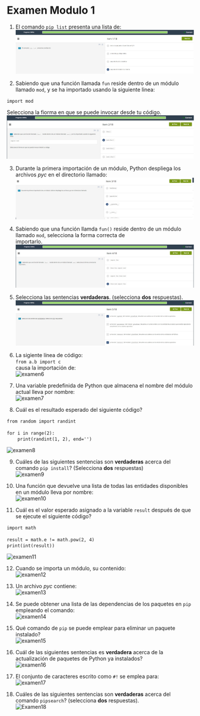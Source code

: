 # **Examen Modulo 1**  
  
1. El comando ```pip list``` presenta una lista de:  
![examen1](img/examen1.jpg)  
  
2. Sabiendo que una función llamada ```fun``` reside dentro de un módulo llamado ```mod```, y se ha importado usando la siguiente linea:  
```
import mod
```  
Selecciona la fiorma en que se puede invocar desde tu código.  
![examen2](img/examen2.jpg)  
  
3. Durante la primera importación de un módulo, Python despliega los archivos *pyc* en el directorio llamado:  
![examen3](img/examen3.jpg)  
  
4. Sabiendo que una función llamda ```fun()``` reside dentro de un módulo llamado ```mod```, selecciona la forma correcta de  
importarlo.  
![examen4](img/examen4.jpg)  
  
5. Selecciona las sentencias **verdaderas**. (selecciona **dos** respuestas).  
![examen5](img/examen5.jpg)  
  
6. La sigiente línea de código:  
```from a.b import c```  
causa la importación de:  
![examen6](img/examen6.jpg)  
  
7. Una variable predefinida de Python que almacena el nombre del módulo actual lleva por nombre:  
![examen7](img/examen7.jpg)  
  
8. Cuál es el resultado esperado del siguiente código?  
```
from random import randint  
  
for i in range(2):  
    print(randint(1, 2), end='')
```
![examen8](img/examen8.jpg)  
  
9. Cuáles de las siguientes sentencias son **verdaderas** acerca del comando ```pip install```? (Selecciona **dos** respuestas)  
![examen9](img/examen9.jpg)  
  
10. Una función que devuelve una lista de todas las entidades disponibles en un módulo lleva por nombre:  
![examen10](img/examen10.jpg)  
  
11. Cuál es el valor esperado asignado a la variable ```result``` después de que se ejecute el siguiente código?  
```
import math  
  
result = math.e != math.pow(2, 4)  
print(int(result))
```  
![examen11](img/examen11.jpg)  
  
12. Cuando se importa un módulo, su contenido:  
![examen12](img/examen12.jpg)  
  
13. Un archivo *pyc* contiene:  
![examen13](img/examen13.jpg)  
  
14. Se puede obtener una lista de las dependencias de los paquetes en ```pip``` empleando el comando:  
![examen14](img/examen14.jpg)  
  
15. Qué comando de ```pip``` se puede emplear para eliminar un paquete instalado?  
![examen15](img/examen15.jpg)  
  
16. Cuál de las siguientes sentencias es **verdadera** acerca de la actualización de paquetes de Python ya instalados?  
![examen16](img/examen16.jpg)  
  
17. El conjunto de caracteres escrito como ```#!``` se emplea para:  
![examen17](img/examen17.jpg)  
  
18. Cuáles de las siguientes sentencias son **verdaderas** acerca del comando ```pipsearch```? (selecciona **dos** respuestas).  
![Examen18](img/examen18.jpg)